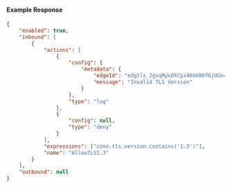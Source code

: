 <!-- Code generated for API Clients. DO NOT EDIT. -->

#### Example Response

```json
{
	"enabled": true,
	"inbound": [
		{
			"actions": [
				{
					"config": {
						"metadata": {
							"edgeId": "edgtls_2gsqMyx0XCpx46XH86fGjUGn46h",
							"message": "Invalid TLS Version"
						}
					},
					"type": "log"
				},
				{
					"config": null,
					"type": "deny"
				}
			],
			"expressions": ["conn.tls.version.contains('1.3')"],
			"name": "AllowTLS1.3"
		}
	],
	"outbound": null
}
```
